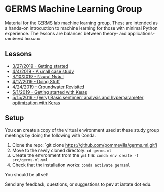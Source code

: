 # GERMS Machine Learning Group

Material for the [GERMS](http://germslab.org/) lab machine learning group. These are intended as a hands-on introduction to machine learning for those with minimal Python experience. The lessons are balanced between theory- and applications-centered lessons.

## Lessons

* [3/27/2019 - Getting started](https://nbviewer.jupyter.org/github/pommevilla/germs.ml/blob/master/notebooks/3272019.ipynb)
* [4/4/2019 - A small case study](https://nbviewer.jupyter.org/github/pommevilla/germs.ml/blob/master/notebooks/04032019.ipynb)
* [4/10/2019 - Neural Nets I](https://github.com/pommevilla/germs.ml/blob/master/slides/slides_04102019.pdf)
* [4/17/2019 - Doing Stuff](https://nbviewer.jupyter.org/github/pommevilla/germs.ml/blob/master/notebooks/04172019.ipynb)
* [4/24/2019 - Groundwater Revisited](https://nbviewer.jupyter.org/github/pommevilla/germs.ml/blob/master/notebooks/04242019.ipynb)
* [5/1/2019 - Getting started with Keras](https://nbviewer.jupyter.org/github/pommevilla/germs.ml/blob/master/notebooks/05012019.ipynb)
* [5/15/2019 - (Very) Basic sentiment analysis and hyperparameter optimization with Keras](https://nbviewer.jupyter.org/github/pommevilla/germs.ml/blob/master/notebooks/05152019.ipynb)

## Setup

You can create a copy of the virtual environment used at these study group meetings by doing the following with Conda.

1. Clone the repo: `git clone https://github.com/pommevilla/germs.ml.git'i
2. Move to the newly cloned directory: `cd germs.ml`
3. Create the environment from the `yml` file: `conda env create -f src/germs-ml.yml`
4. Check that the installation works: `conda activate germsml`

You should be all set! 

Send any feedback, questions, or suggestions to pev at iastate dot edu.
